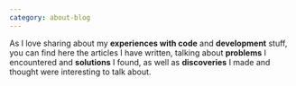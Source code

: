 ```yaml
---
category: about-blog
---
```


As I love sharing about my **experiences with code** and **development** stuff, you can find here the articles I have written, talking about **problems** I encountered and **solutions** I found, as well as **discoveries** I made and thought were interesting to talk about.

